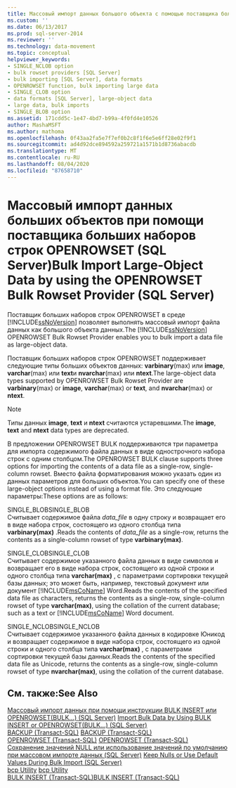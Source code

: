 ```yaml
---
title: Массовый импорт данных большого объекта с помощью поставщика больших наборов строк OPENROWSET (SQL Server) | Документация Майкрософт
ms.custom: ''
ms.date: 06/13/2017
ms.prod: sql-server-2014
ms.reviewer: ''
ms.technology: data-movement
ms.topic: conceptual
helpviewer_keywords:
- SINGLE_NCLOB option
- bulk rowset providers [SQL Server]
- bulk importing [SQL Server], data formats
- OPENROWSET function, bulk importing large data
- SINGLE_CLOB option
- data formats [SQL Server], large-object data
- large data, bulk imports
- SINGLE_BLOB option
ms.assetid: 171cdd5c-1e47-4bd7-b99a-4f0fd4e10526
author: MashaMSFT
ms.author: mathoma
ms.openlocfilehash: 0f43aa2fa5e7f7ef0b2c8f1f6e5e6ff28e02f9f1
ms.sourcegitcommit: ad4d92dce894592a259721a1571b1d8736abacdb
ms.translationtype: MT
ms.contentlocale: ru-RU
ms.lasthandoff: 08/04/2020
ms.locfileid: "87658710"
---
```

# <a name="bulk-import-large-object-data-by-using-the-openrowset-bulk-rowset-provider-sql-server"></a><span data-ttu-id="42f80-102">Массовый импорт данных больших объектов при помощи поставщика больших наборов строк OPENROWSET (SQL Server)</span><span class="sxs-lookup"><span data-stu-id="42f80-102">Bulk Import Large-Object Data by using the OPENROWSET Bulk Rowset Provider (SQL Server)</span></span>
  <span data-ttu-id="42f80-103">Поставщик больших наборов строк OPENROWSET в среде [!INCLUDE[ssNoVersion](../../includes/ssnoversion-md.md)] позволяет выполнять массовый импорт файла данных как большого объекта данных.</span><span class="sxs-lookup"><span data-stu-id="42f80-103">The [!INCLUDE[ssNoVersion](../../includes/ssnoversion-md.md)] OPENROWSET Bulk Rowset Provider enables you to bulk import a data file as large-object data.</span></span>  
  
 <span data-ttu-id="42f80-104">Поставщик больших наборов строк OPENROWSET поддерживает следующие типы больших объектов данных: **varbinary**(max) или **image**, **varchar**(max) или **text**и **nvarchar**(max) или **ntext**.</span><span class="sxs-lookup"><span data-stu-id="42f80-104">The large-object data types supported by OPENROWSET Bulk Rowset Provider are **varbinary**(max) or **image**, **varchar**(max) or **text**, and **nvarchar**(max) or **ntext**.</span></span>  
  
> [!NOTE]  
>  <span data-ttu-id="42f80-105">Типы данных **image**, **text** и **ntext** считаются устаревшими.</span><span class="sxs-lookup"><span data-stu-id="42f80-105">The **image**, **text** and **ntext** data types are deprecated.</span></span>  
  
 <span data-ttu-id="42f80-106">В предложении OPENROWSET BULK поддерживаются три параметра для импорта содержимого файла данных в виде однострочного набора строк с одним столбцом.</span><span class="sxs-lookup"><span data-stu-id="42f80-106">The OPENROWSET BULK clause supports three options for importing the contents of a data file as a single-row, single-column rowset.</span></span> <span data-ttu-id="42f80-107">Вместо файла форматирования можно указать один из данных параметров для больших объектов.</span><span class="sxs-lookup"><span data-stu-id="42f80-107">You can specify one of these large-object options instead of using a format file.</span></span> <span data-ttu-id="42f80-108">Это следующие параметры:</span><span class="sxs-lookup"><span data-stu-id="42f80-108">These options are as follows:</span></span>  
  
 <span data-ttu-id="42f80-109">SINGLE_BLOB</span><span class="sxs-lookup"><span data-stu-id="42f80-109">SINGLE_BLOB</span></span>  
 <span data-ttu-id="42f80-110">Считывает содержимое файла *data_file* в одну строку и возвращает его в виде набора строк, состоящего из одного столбца типа **varbinary(max)** .</span><span class="sxs-lookup"><span data-stu-id="42f80-110">Reads the contents of *data_file* as a single-row, returns the contents as a single-column rowset of type **varbinary(max)**.</span></span>  
  
 <span data-ttu-id="42f80-111">SINGLE_CLOB</span><span class="sxs-lookup"><span data-stu-id="42f80-111">SINGLE_CLOB</span></span>  
 <span data-ttu-id="42f80-112">Считывает содержимое указанного файла данных в виде символов и возвращает его в виде набора строк, состоящего из одной строки и одного столбца типа **varchar(max)** , с параметрами сортировки текущей базы данных; это может быть, например, текстовый документ или документ [!INCLUDE[msCoName](../../includes/msconame-md.md)] Word.</span><span class="sxs-lookup"><span data-stu-id="42f80-112">Reads the contents of the specified data file as characters, returns the contents as a single-row, single-column rowset of type **varchar(max)**, using the collation of the current database; such as a text or [!INCLUDE[msCoName](../../includes/msconame-md.md)] Word document.</span></span>  
  
 <span data-ttu-id="42f80-113">SINGLE_NCLOB</span><span class="sxs-lookup"><span data-stu-id="42f80-113">SINGLE_NCLOB</span></span>  
 <span data-ttu-id="42f80-114">Считывает содержимое указанного файла данных в кодировке Юникод и возвращает содержимое в виде набора строк, состоящего из одной строки и одного столбца типа **varchar(max)** , с параметрами сортировки текущей базы данных.</span><span class="sxs-lookup"><span data-stu-id="42f80-114">Reads the contents of the specified data file as Unicode, returns the contents as a single-row, single-column rowset of type **nvarchar(max)**, using the collation of the current database.</span></span>  
  
## <a name="see-also"></a><span data-ttu-id="42f80-115">См. также:</span><span class="sxs-lookup"><span data-stu-id="42f80-115">See Also</span></span>  
 <span data-ttu-id="42f80-116">[Массовый импорт данных при помощи инструкции BULK INSERT или OPENROWSET(BULK...) (SQL Server)](import-bulk-data-by-using-bulk-insert-or-openrowset-bulk-sql-server.md) </span><span class="sxs-lookup"><span data-stu-id="42f80-116">[Import Bulk Data by Using BULK INSERT or OPENROWSET&#40;BULK...&#41; &#40;SQL Server&#41;](import-bulk-data-by-using-bulk-insert-or-openrowset-bulk-sql-server.md) </span></span>  
 <span data-ttu-id="42f80-117">[BACKUP (Transact-SQL)](/sql/t-sql/statements/backup-transact-sql) </span><span class="sxs-lookup"><span data-stu-id="42f80-117">[BACKUP &#40;Transact-SQL&#41;](/sql/t-sql/statements/backup-transact-sql) </span></span>  
 <span data-ttu-id="42f80-118">[OPENROWSET (Transact-SQL)](/sql/t-sql/functions/openrowset-transact-sql) </span><span class="sxs-lookup"><span data-stu-id="42f80-118">[OPENROWSET &#40;Transact-SQL&#41;](/sql/t-sql/functions/openrowset-transact-sql) </span></span>  
 <span data-ttu-id="42f80-119">[Сохранение значений NULL или использование значений по умолчанию при массовом импорте данных (SQL Server)](keep-nulls-or-use-default-values-during-bulk-import-sql-server.md) </span><span class="sxs-lookup"><span data-stu-id="42f80-119">[Keep Nulls or Use Default Values During Bulk Import &#40;SQL Server&#41;](keep-nulls-or-use-default-values-during-bulk-import-sql-server.md) </span></span>  
 <span data-ttu-id="42f80-120">[bcp Utility](../../tools/bcp-utility.md) </span><span class="sxs-lookup"><span data-stu-id="42f80-120">[bcp Utility](../../tools/bcp-utility.md) </span></span>  
 [<span data-ttu-id="42f80-121">BULK INSERT (Transact-SQL)</span><span class="sxs-lookup"><span data-stu-id="42f80-121">BULK INSERT &#40;Transact-SQL&#41;</span></span>](/sql/t-sql/statements/bulk-insert-transact-sql)  
  
  
